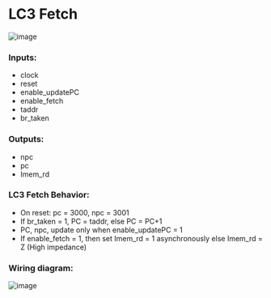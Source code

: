 # LC3 Fetch
![image](https://github.com/coolnikitav/coding-lessons/assets/30304422/82175d80-1c0a-4173-820a-db14d753a0e8)

### Inputs:
- clock
- reset
- enable_updatePC
- enable_fetch
- taddr
- br_taken

### Outputs:
- npc
- pc
- Imem_rd

### LC3 Fetch Behavior:
- On reset: pc = 3000, npc = 3001
- If br_taken = 1, PC = taddr, else PC = PC+1
- PC, npc, update only when enable_updatePC = 1
- If enable_fetch = 1, then set Imem_rd = 1 asynchronously else Imem_rd = Z (High impedance)

### Wiring diagram:
![image](https://github.com/coolnikitav/coding-lessons/assets/30304422/db861a19-5a0b-416b-8353-7dfb2a9304eb)
